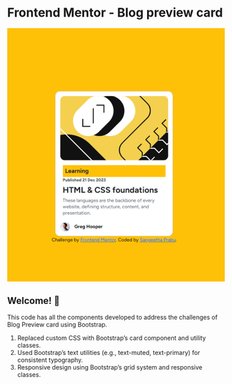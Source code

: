 # Frontend Mentor - Blog preview card

![Design preview for the Blog preview card coding challenge](./preview.png)

## Welcome! 👋

This code has all the components developed to address the challenges of Blog Preview card using Bootstrap.

1. Replaced custom CSS with Bootstrap’s card component and utility classes.
2. Used Bootstrap’s text utilities (e.g., text-muted, text-primary) for consistent typography.
3. Responsive design using Bootstrap’s grid system and responsive classes.
